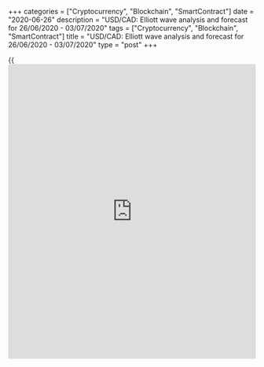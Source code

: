 +++
categories = ["Cryptocurrency", "Blockchain", "SmartContract"]
date = "2020-06-26"
description = "USD/CAD: Elliott wave analysis and forecast for 26/06/2020 - 03/07/2020"
tags = ["Cryptocurrency", "Blockchain", "SmartContract"]
title = "USD/CAD: Elliott wave analysis and forecast for 26/06/2020 - 03/07/2020"
type = "post"
+++

{{<iframe id="large-banner" src="https://www.bounty.group/#slide=3.0" width="100%" height="600" scrolling="no" style="border: 0px solid rgb(216, 221, 230); border-radius: 3px;">}}

June 26, 2020

June 26, 2020

USD/CAD: Elliott wave analysis and forecast for 26/06/2020 –
03/07/2020Alex Geuta

## [USD/CAD][1] remains likely to grow. Estimated pivot point is at a
level of 1.3481.

 **Main scenario:** consider long positions from corrections above the
level of 1.3481 with a target of 1.3875 – 1.4047.

 **Alternative scenario:** breakout and consolidation below the level of
1.3481 will allow the pair to continue declining to the levels of 1.3189
– 1.2948.

 **Analysis:** On the D1 time frame, supposedly a descending correction
finished developing in the form of second wave of larger degree (2), and
wave (3) started forming. On the 4-hour time frame, a descending
correction finished developing in the form of wave 2 of (3) and wave 3
of (3) started forming, with wave i of 3 forming inside. Apparently, the
wave (iii) of i is developing on the H1 time frame.  If this assumption
is correct, the pair will continue to rise to 1.3875 – 1.4047. The level
of 1.3481 is critical in this scenario as the breakout will enable the
pair to continue declining to the levels of 1.3189 – 1.2948.

![LiteForex: USD/CAD: Elliott wave analysis and forecast for 26/06/2020
– 03/07/2020][2]

* * *

![LiteForex: USD/CAD: Elliott wave analysis and forecast for 26/06/2020
– 03/07/2020][3]

* * *

![LiteForex: USD/CAD: Elliott wave analysis and forecast for 26/06/2020
– 03/07/2020][4]

* * *

P.S. Did you like my article? Share it in social networks: it will be
the best “thank you" :)

Ask me questions and comment below. I’ll be glad to answer your
questions and give necessary explanations.

 **Useful links:**

  * I recommend trying to trade with a reliable broker [here][5]. The system allows you to trade by yourself or copy successful traders from all across the globe.
  * Use my promo-code BLOG for getting deposit bonus 50% on LiteForex platform. Just enter this code in the appropriate field while [depositing][6] your trading account.
  * Telegram channel with high-quality analytics, Forex reviews, training articles, and other useful things for traders <t.me/liteforex>

## Price chart of USDCAD in real time mode

![USD/CAD: Elliott wave analysis and forecast for 26/06/2020 –
03/07/2020][7]

The content of this article reflects the author’s opinion and does not
necessarily reflect the official position of LiteForex. The material
published on this page is provided for informational purposes only and
should not be considered as the provision of investment advice for the
purposes of Directive 2004/39/EC.

Rate this article:

{{value}}

( {{count}} {{title}} )

   1. my.liteforex.com/trading/chart?symbol=USDCAD
   2. cdn.liteforex.com/cache/uploads/blog_post/wave-analisys/26-06-2020/USDCADH1.png?w=30&s=733787eaf6cf1e096cb5a0d977dea48e
   3. cdn.liteforex.com/cache/uploads/blog_post/wave-analisys/26-06-2020/USDCADH4.png?w=30&s=bd640a7c8ddfe159417197cf0cef0c43
   4. cdn.liteforex.com/cache/uploads/blog_post/wave-analisys/26-06-2020/USDCADDaily.png?w=30&s=331538fb497b7da463aa1e5432e4b62f
   5. my.liteforex.com/?category=analysts-opinions&slug=usdcad-elliott-wave-analysis-and-forecast-for-26062020---03072020&openPopup=%2Fregistration%2Fpopup&utm_source=blog&utm_medium=article&utm_campaign=bonus
   6. my.liteforex.com/deposit/?category=analysts-opinions&slug=usdcad-elliott-wave-analysis-and-forecast-for-26062020---03072020&promo_code=BLOG&utm_source=blog&utm_medium=article&utm_campaign=bonus
   7. cdn.liteforex.com/cache/uploads/blog_post/wave-analisys/Previews-elliot-waves/usdcad-elliott-wave-analysis-liteforex-blog-preview.jpeg?q=75&w=1000&s=2a81191a92f70811bd01d7e0f40396a6